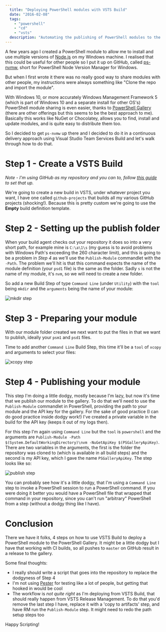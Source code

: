 ```yaml
---
  title: "Deploying PowerShell modules with VSTS Build"
  date: "2016-02-08"
  tags: 
    - "powershell"
    - "cd"
    - "vsts"
  description: "Automating the publishing of PowerShell modules to the gallery with VSTS Build"
---
```


A few years ago I created a PowerShell module to allow me to install and use multiple versions of [Node.js](http://nodejs.org) on my Windows machine. I realised that this could be useful for other people so I put it up on GitHub, called [ps-nvmw](https://github.com/aaronpowell/ps-nvmw), short for PowerShell Node Version Manager for Windows.

But when I first wrote it there was no really good way to share modules with other people, my instructions were always something like "Clone the repo and import the module".

With Windows 10, or more accurately Windows Management Framework 5 (which is part of Windows 10 and a separate install for other OS's) PowerShell module sharing is even easier, thanks to [PowerShell Gallery](https://www.powershellgallery.com/) (there are other offerings but this seems to be the best approach to me). Basically this works like NuGet or Chocolatey, allows you to find, install and update modules, and is quite easy to distribute them too.

So I decided to get `ps-nvmw` up there and I decided to do it in a continuous delivery approach using Visual Studio Team Services Build and let's walk through how to do that.

# Step 1 - Create a VSTS Build

*Note - I'm using GitHub as my repository and you can to, follow [this guide](https://msdn.microsoft.com/Library/vs/alm/Build/define/repository#GitHub) to set that up.*

We're going to create a new build in VSTS, under whatever project you want, I have one called `github-projects` that builds all my various GitHub projects (shocking!). Because this is pretty custom we're going to use the **Empty** build definition template.

# Step 2 - Setting up the publish folder

When your build agent checks out your repository it does so into a very short path, for example mine is `C:\a\1\s` (my guess is to avoid problems with Windows Path's exceeding the 260 character limit), and this is going to be a problem in _Step 4_ as we'll use the `Publish-Module` commandlet with the `-Path`. The problem we'll hit is that this command expects the name of the module definition (your `psd1` file) is the same as the folder. Sadly `s` is not the name of my module, it's `nvm`, so we will need to create a new folder.

So add a new Build Step of type `Command Line` (under `Utility`) with the `tool` being `mkdir` and the `arguments` being the name of your module:

![mkdir step](/get/vsts-nvm/mkdir.png)

# Step 3 - Preparing your module

With our module folder created we next want to put the files in that we want to publish, ideally your `psm1` and `psd1` files.

Time to add another `Command Line` Build Step, this time it'll be a `tool` of `xcopy` and arguments to select your files:

![xcopy step](/get/vsts-nvm/xcopy.png)

# Step 4 - Publishing your module

This step I'm doing a little dodgy, mostly because I'm lazy, but now it's time that we publish our module to the gallery. To do that we'll need to use the `Publish-Module` commandlet in PowerShell, providing the path to your module and the API key for the gallery. For the sake of good practice (I can do good practice inside dodgy work!) I've created a private variable in the build for the API key (keeps it out of my logs then).

For this step I'm again using `Command Line` but the `tool` is `powershell` and the arguments are `Publish-Module -Path $(System.DefaultWorkingDirectory)\nvm -NuGetApiKey $(PSGalleryApiKey)`. There are two variables in the arguments, the first is the folder the repository was cloned to (which is available in all build steps) and the second is my API key, which I gave the name `PSGalleryApiKey`. The step looks like so:

![publish step](/get/vsts-nvm/publish.png)

You can probably see how it's a little dodgy, that I'm using a `Command Line` step to invoke a PowerShell session to run a PowerShell command. If you were doing it better you would have a PowerShell file that wrapped that command in your repository, since you can't run "arbitrary" PowerShell from a step (without a dodgy thing like I have).

# Conclusion

There we have it folks, 4 steps on how to use VSTS Build to deploy a PowerShell module to the PowerShell Gallery. It might be a little dodgy but I have that working with CI builds, so all pushes to `master` on GitHub result in a release to the gallery.

Some final thoughts:

* I really should write a script that goes into the repository to replace the dodgyness of Step 4
* I'm not using [Pester](https://github.com/pester/Pester) for testing like a lot of people, but getting that hooked in would be cool
* The workflow is _not quite right_ as I'm deploying from VSTS Build, that should really happen from VSTS Release Management. To do that you'd remove the last step I have, replace it with a 'copy to artifacts' step, and have RM run the `Publish-Module` step. It might need to redo the path setup steps too

Happy Scripting!
